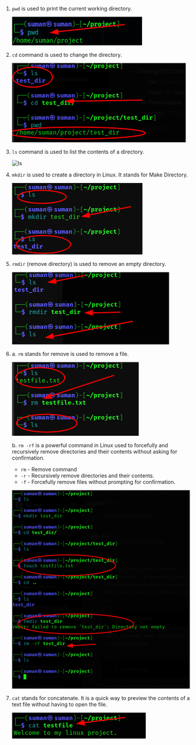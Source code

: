 1.
   `pwd` is used to print the current working directory.
   
   ![pwd](/assets/1.pwd.png)

2. 
   `cd` command is used to change the directory.
   
   ![cd](/assets/2.cd.png)

3. 
   `ls` command is used to list the contents of a directory.
   
   ![ls](/assets/.ls.png)

4. 
   `mkdir` is used to create a directory in Linux. It stands for Make Directory.
   
   ![mkdir](/assets/4.mkdir.png)

5. 
   `rmdir` (remove directory) is used to remove an empty directory.
   
   ![rmdir](/assets/5.rmdir.png)


7. 
   a. `rm` stands for remove is used to remove a file.
   
   ![rm](/assets/8.rm.png)

   b. `rm -rf` is a powerful command in Linux used to forcefully and recursively remove directories and their contents without asking for confirmation.
      - `rm` - Remove command
      - `-r` - Recursively remove directories and their contents.
      - `-f` - Forcefully remove files without prompting for confirmation.
   
   ![rm -rf](/assets/rmrf.png)

8.
   `cat` stands for concatenate. It is a quick way to preview the contents of a text file without having to open the file.
   
   ![cat](/assets/cat.png)

